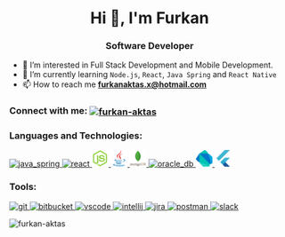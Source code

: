 <h1 align="center">Hi 👋, I'm Furkan</h1>
<h3 align="center">Software Developer</h3>


- 👀 I’m interested in Full Stack Development and Mobile Development.
- 🌱 I’m currently learning `Node.js`, `React`, `Java Spring` and `React Native`
- 📫 How to reach me **furkanaktas.x@hotmail.com**


<h3 align="left">Connect with me:    <a href="https://linkedin.com/in/furkan-aktas-x" target="blank"><img align="center" src="https://velanovascular.com/wp-content/uploads/2020/06/LinkedIn.png" alt="furkan-aktas" height="30" width="30" /></a>
</h3>


<h3 align="left">Languages and Technologies:</h3>
<p align="left"> 
<a href="https://spring.io/" target="_blank"> <img src="https://www.vectorlogo.zone/logos/springio/springio-ar21.svg" alt="java_spring" width="52" height="30"/> </a>
<a href="https://reactjs.org/" target="_blank"> <img src="https://www.vectorlogo.zone/logos/reactjs/reactjs-ar21.svg" alt="react" width="55" height="30"/> </a> 
<a href="https://nodejs.org/en/" target="_blank"> <img src="https://raw.githubusercontent.com/devicons/devicon/master/icons/nodejs/nodejs-original.svg" alt="nodejs" width="30" height="30"/> </a> 
<a href="https://www.java.com" target="_blank"> <img src="https://raw.githubusercontent.com/devicons/devicon/master/icons/java/java-original.svg" alt="java" width="30" height="30"/> </a>
<a href="https://www.mongodb.com/" target="_blank"> <img src="https://raw.githubusercontent.com/devicons/devicon/master/icons/mongodb/mongodb-original-wordmark.svg" alt="mongodb" width="30" height="30"/> </a>
<a href="https://www.oracle.com/tr/" target="_blank"> <img src="https://www.vectorlogo.zone/logos/oracle/oracle-ar21.svg" alt="oracle_db" width="48" height="30"/> </a>
<a href="https://dart.dev/" target="_blank"> <img src="https://raw.githubusercontent.com/devicons/devicon/master/icons/dart/dart-original.svg" alt="dart" width="30" height="30"/> </a>
<a href="https://flutter.dev/" target="_blank"> <img src="https://raw.githubusercontent.com/devicons/devicon/master/icons/flutter/flutter-original.svg" alt="flutter" width="30" height="30"/> </a> 
  
  
<h3 align="left">Tools:</h3>
<a href="https://git-scm.com/" target="_blank"> <img src="https://www.vectorlogo.zone/logos/git-scm/git-scm-icon.svg" alt="git" width="30" height="30"/> </a>
<a href="https://bitbucket.org/" target="_blank"> <img src="https://www.vectorlogo.zone/logos/bitbucket/bitbucket-official.svg" alt="bitbucket" width="80" height="30"/> </a>
<a href="https://code.visualstudio.com/" target="_blank"> <img src="https://upload.wikimedia.org/wikipedia/commons/thumb/9/9a/Visual_Studio_Code_1.35_icon.svg/1024px-Visual_Studio_Code_1.35_icon.svg.png" alt="vscode" width="30" height="30"/> </a>
<a href="https://www.jetbrains.com/idea/" target="_blank"> <img src="https://vectorwiki.com/images/ZgSyR__intellij-idea.svg" alt="intellij" width="30" height="30"/> </a>
<a href="https://jira.atlassian.com/" target="_blank"> <img src="https://www.vectorlogo.zone/logos/atlassian_jira/atlassian_jira-icon.svg" alt="jira" width="30" height="30"/> </a> 
<a href="https://postman.com" target="_blank"> <img src="https://www.vectorlogo.zone/logos/getpostman/getpostman-icon.svg" alt="postman" width="30" height="30"/> </a>
<a href="https://slack.com/intl/en-tr/" target="_blank"> <img src="https://cdn.brandfolder.io/5H442O3W/as/pl546j-7le8zk-4nzzs1/Slack_Mark_Web.png" alt="slack" width="37" height="37"/> </a>
 

</p>

<p><img align="left" src="https://github-readme-stats.vercel.app/api/top-langs?username=furkan-A&show_icons=true&theme=radical&locale=en&layout=compact" alt="furkan-aktas" width="40%" /></p>

<!-- <p>&nbsp;<img align="center" src="https://github-readme-stats.vercel.app/api?username=furkan-A&show_icons=true&theme=dark&locale=en" alt="furkan-aktas" width="48%" /></p>
 -->
